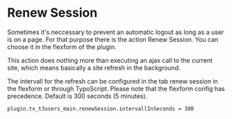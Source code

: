 Renew Session
=============

Sometimes it's neccessary to prevent an automatic logout as long as a user is on a page. For that purpose there is the action Renew Session. You can choose it in the flexform of the plugin.

This action does nothing more than executing an ajax call to the current site, which means basically a site refresh in the background.

The intervall for the refresh can be configured in the tab renew session in the flexform or through TypoScript. Please note that the flexform config has precedence. Default is 300 seconds (5 minutes).

~~~~ {.sourceCode .ts}
plugin.tx_t3users_main.renewSession.intervallInSeconds = 300
~~~~
